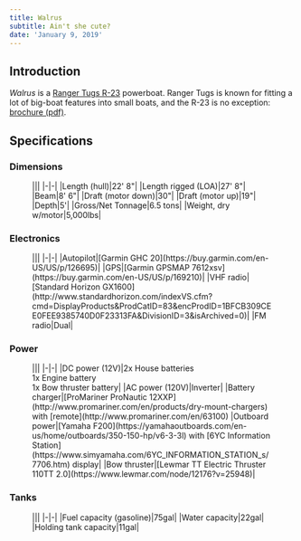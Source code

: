 ```yaml
---
title: Walrus
subtitle: Ain't she cute?
date: 'January 9, 2019'
---
```


## Introduction

*Walrus* is a [Ranger Tugs R-23](http://www.rangertugs.com/models.aspx?itemid=2634&prodid=12816&pagetitle=Ranger+Tugs+R-23) powerboat. Ranger Tugs is known for fitting a lot of big-boat features into small boats, and the R-23 is no exception: [brochure (pdf)](images/R-23-web-81418v2.pdf).

## Specifications

### Dimensions

<figure class="fullwidth">
|||
|-|-|
|Length (hull)|22' 8"|
|Length rigged (LOA)|27' 8"|
|Beam|8' 6"|
|Draft (motor down)|30"|
|Draft (motor up)|19"|
|Depth|5'|
|Gross/Net Tonnage|6.5 tons|
|Weight, dry w/motor|5,000lbs|
</figure>

### Electronics

<figure class="fullwidth">
|||
|-|-|
|Autopilot|[Garmin GHC 20](https://buy.garmin.com/en-US/US/p/126695)|
|GPS|[Garmin GPSMAP 7612xsv](https://buy.garmin.com/en-US/US/p/169210)|
|VHF radio|[Standard Horizon GX1600](http://www.standardhorizon.com/indexVS.cfm?cmd=DisplayProducts&ProdCatID=83&encProdID=1BFCB309CEE0FEE9385740D0F23313FA&DivisionID=3&isArchived=0)|
|FM radio|Dual|
</figure>

### Power

<figure class="fullwidth">
|||
|-|-|
|DC power (12V)|2x House batteries<br/>1x Engine battery<br/>1x Bow thruster battery|
|AC power (120V)|Inverter|
|Battery charger|[ProMariner ProNautic 12XXP](http://www.promariner.com/en/products/dry-mount-chargers) with [remote](http://www.promariner.com/en/63100)
|Outboard power|[Yamaha F200](https://yamahaoutboards.com/en-us/home/outboards/350-150-hp/v6-3-3l) with [6YC Information Station](https://www.simyamaha.com/6YC_INFORMATION_STATION_s/7706.htm) display|
|Bow thruster|[Lewmar TT Electric Thruster 110TT 2.0](https://www.lewmar.com/node/12176?v=25948)|
</figure>

### Tanks

<figure class="fullwidth">
|||
|-|-|
|Fuel capacity (gasoline)|75gal|
|Water capacity|22gal|
|Holding tank capacity|11gal|
</figure>
